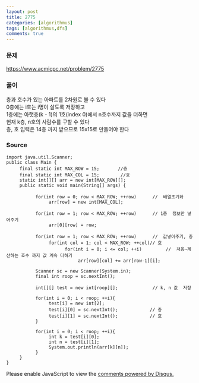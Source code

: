 ```yaml
---
layout: post
title: 2775
categories: [algorithmus]
tags: [algorithmus,dfs]
comments: true
---
```


### 문제
https://www.acmicpc.net/problem/2775

### 풀이
층과 호수가 있는 아파트를 2차원로 볼 수 있다<br>
0층에는 i호는 i명이 살도록 저장하고<br>
1층에는 아랫층(k - 1)의 1호(index 0)에서 n호수까지 값을 더하면<br>
현재 k층, n호의 사람수를 구할 수 있다<br>
층, 호 입력은 14층 까지 받으므로 15x15로 만들어야 한다<br>

### Source

~~~
import java.util.Scanner;
public class Main {
     final static int MAX_ROW = 15;       //층
     final static int MAX_COL = 15;        //호
     static int[][] arr = new int[MAX_ROW][];
     public static void main(String[] args) {
           
           for(int row = 0; row < MAX_ROW; ++row)      //  배열초기화
                arr[row] = new int[MAX_COL];
                
           for(int row = 1; row < MAX_ROW; ++row)      // 1층  정보만 넣어주기
                arr[0][row] = row;
           
           for(int row = 1; row < MAX_ROW; ++row)      //  값넣어주기, 층
                for(int col = 1; col < MAX_ROW; ++col)// 호
                      for(int i = 0; i <= col; ++i)         //  처음~계산하는 호수 까지 값 계속 더하기
                           arr[row][col] += arr[row-1][i];
           
           Scanner sc = new Scanner(System.in);
           final int roop = sc.nextInt();
           
           int[][] test = new int[roop][];             // k, n 값  저장
           
           for(int i = 0; i < roop; ++i){
                test[i] = new int[2];
                test[i][0] = sc.nextInt();            // 층
                test[i][1] = sc.nextInt();            // 호
           }
     
           for(int i = 0; i < roop; ++i){
                int k = test[i][0];
                int n = test[i][1];
                System.out.println(arr[k][n]);
           }
     }
}
~~~


<div id="disqus_thread"></div>
<script>

/**
*  RECOMMENDED CONFIGURATION VARIABLES: EDIT AND UNCOMMENT THE SECTION BELOW TO INSERT DYNAMIC VALUES FROM YOUR PLATFORM OR CMS.
*  LEARN WHY DEFINING THESE VARIABLES IS IMPORTANT: https://disqus.com/admin/universalcode/#configuration-variables*/
/*
var disqus_config = function () {
this.page.url = PAGE_URL;  // Replace PAGE_URL with your page's canonical URL variable
this.page.identifier = PAGE_IDENTIFIER; // Replace PAGE_IDENTIFIER with your page's unique identifier variable
};
*/
(function() { // DON'T EDIT BELOW THIS LINE
var d = document, s = d.createElement('script');
s.src = 'https://parkwonhui.disqus.com/embed.js';
s.setAttribute('data-timestamp', +new Date());
(d.head || d.body).appendChild(s);
})();
</script>
<noscript>Please enable JavaScript to view the <a href="https://disqus.com/?ref_noscript">comments powered by Disqus.</a></noscript>
                            

					
